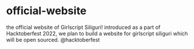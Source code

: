 # official-website
the official website of Girlscript Siliguri!
introduced as a part of Hacktoberfest 2022, we plan to build a website for girlscript siliguri which will be open sourced.
@hacktoberfest 
